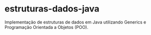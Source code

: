 # estruturas-dados-java
Implementação de estruturas de dados em Java utilizando Generics e Programação Orientada a Objetos (POO).
